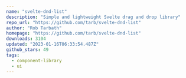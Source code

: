 ```yaml
---
name: "svelte-dnd-list"
description: "Simple and lightweight Svelte drag and drop library"
repo_url: "https://github.com/tarb/svelte-dnd-list"
author: "Rob Tarbath"
homepage: "https://github.com/tarb/svelte-dnd-list"
downloads: 3104
updated: "2023-01-16T06:33:54.487Z"
github_stars: 49
tags: 
  - component-library
  - ui
---
```

